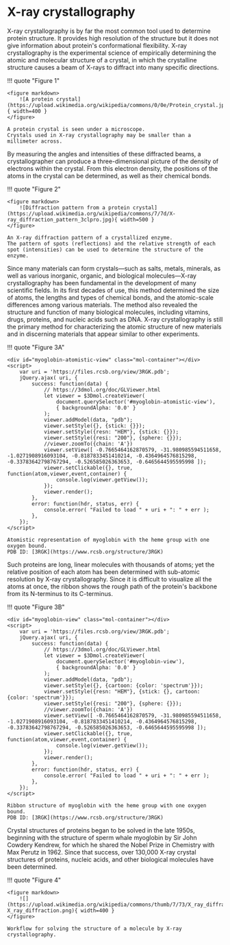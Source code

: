 # X-ray crystallography

X-ray crystallography is by far the most common tool used to determine protein structure.
It provides high resolution of the structure but it does not give information about protein's conformational flexibility.
X-ray crystallography is the experimental science of empirically determining the atomic and molecular structure of a crystal, in which the crystalline structure causes a beam of X-rays to diffract into many specific directions.

!!! quote "Figure 1"

    <figure markdown>
        ![A protein crystal](https://upload.wikimedia.org/wikipedia/commons/0/0e/Protein_crystal.jpg){ width=400 }
    </figure>

    A protein crystal is seen under a microscope.
    Crystals used in X-ray crystallography may be smaller than a millimeter across.

By measuring the angles and intensities of these diffracted beams, a crystallographer can produce a three-dimensional picture of the density of electrons within the crystal.
From this electron density, the positions of the atoms in the crystal can be determined, as well as their chemical bonds.

!!! quote "Figure 2"

    <figure markdown>
        ![Diffraction pattern from a protein crystal](https://upload.wikimedia.org/wikipedia/commons/7/7d/X-ray_diffraction_pattern_3clpro.jpg){ width=500 }
    </figure>

    An X-ray diffraction pattern of a crystallized enzyme.
    The pattern of spots (reflections) and the relative strength of each spot (intensities) can be used to determine the structure of the enzyme.

Since many materials can form crystals—such as salts, metals, minerals, as well as various inorganic, organic, and biological molecules—X-ray crystallography has been fundamental in the development of many scientific fields.
In its first decades of use, this method determined the size of atoms, the lengths and types of chemical bonds, and the atomic-scale differences among various materials.
The method also revealed the structure and function of many biological molecules, including vitamins, drugs, proteins, and nucleic acids such as DNA.
X-ray crystallography is still the primary method for characterizing the atomic structure of new materials and in discerning materials that appear similar to other experiments.

!!! quote "Figure 3A"

    <div id="myoglobin-atomistic-view" class="mol-container"></div>
    <script>
        var uri = 'https://files.rcsb.org/view/3RGK.pdb';
        jQuery.ajax( uri, {
            success: function(data) {
                // https://3dmol.org/doc/GLViewer.html
                let viewer = $3Dmol.createViewer(
                    document.querySelector('#myoglobin-atomistic-view'),
                    { backgroundAlpha: '0.0' }
                );
                viewer.addModel(data, "pdb");
                viewer.setStyle({}, {stick: {}});
                viewer.setStyle({resn: "HEM"}, {stick: {}});
                viewer.setStyle({resi: "200"}, {sphere: {}});
                //viewer.zoomTo({chain: 'A'})
                viewer.setView([ -0.7665464162870579, -31.980985594511658, -1.0271908916093104, -0.8187833451410214, -0.4364964576815298, -0.33783642798767294, -0.526585026363653, -0.6465644595595998 ]);
                viewer.setClickable({}, true, function(atom,viewer,event,container) {
                    console.log(viewer.getView());
                });
                viewer.render();
            },
            error: function(hdr, status, err) {
                console.error( "Failed to load " + uri + ": " + err );
            },
        });
    </script>

    Atomistic representation of myoglobin with the heme group with one oxygen bound.
    PDB ID: [3RGK](https://www.rcsb.org/structure/3RGK)

Such proteins are long, linear molecules with thousands of atoms; yet the relative position of each atom has been determined with sub-atomic resolution by X-ray crystallography.
Since it is difficult to visualize all the atoms at once, the ribbon shows the rough path of the protein's backbone from its N-terminus to its C-terminus.

!!! quote "Figure 3B"

    <div id="myoglobin-view" class="mol-container"></div>
    <script>
        var uri = 'https://files.rcsb.org/view/3RGK.pdb';
        jQuery.ajax( uri, {
            success: function(data) {
                // https://3dmol.org/doc/GLViewer.html
                let viewer = $3Dmol.createViewer(
                    document.querySelector('#myoglobin-view'),
                    { backgroundAlpha: '0.0' }
                );
                viewer.addModel(data, "pdb");
                viewer.setStyle({}, {cartoon: {color: 'spectrum'}});
                viewer.setStyle({resn: "HEM"}, {stick: {}, cartoon: {color: 'spectrum'}});
                viewer.setStyle({resi: "200"}, {sphere: {}});
                //viewer.zoomTo({chain: 'A'})
                viewer.setView([ -0.7665464162870579, -31.980985594511658, -1.0271908916093104, -0.8187833451410214, -0.4364964576815298, -0.33783642798767294, -0.526585026363653, -0.6465644595595998 ]);
                viewer.setClickable({}, true, function(atom,viewer,event,container) {
                    console.log(viewer.getView());
                });
                viewer.render();
            },
            error: function(hdr, status, err) {
                console.error( "Failed to load " + uri + ": " + err );
            },
        });
    </script>

    Ribbon structure of myoglobin with the heme group with one oxygen bound.
    PDB ID: [3RGK](https://www.rcsb.org/structure/3RGK)

Crystal structures of proteins began to be solved in the late 1950s, beginning with the structure of sperm whale myoglobin by Sir John Cowdery Kendrew, for which he shared the Nobel Prize in Chemistry with Max Perutz in 1962.
Since that success, over 130,000 X-ray crystal structures of proteins, nucleic acids, and other biological molecules have been determined.

!!! quote "Figure 4"

    <figure markdown>
        ![](https://upload.wikimedia.org/wikipedia/commons/thumb/7/73/X_ray_diffraction.png/1024px-X_ray_diffraction.png){ width=400 }
    </figure>

    Workflow for solving the structure of a molecule by X-ray crystallography.

<!-- REFERENCES -->
